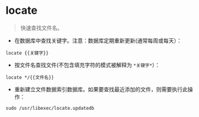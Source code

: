 # locate

> 快速查找文件名。

- 在数据库中查找关键字。注意：数据库定期重新更新(通常每周或每天）：

`locate {{关键字}}`

- 按文件名查找文件(不包含填充字符的模式被解释为 `*关键字*`）：

`locate */{{文件名}}`

- 重新建立文件数据索引数据库。如果要查找最近添加的文件，则需要执行此操作：

`sudo /usr/libexec/locate.updatedb`
